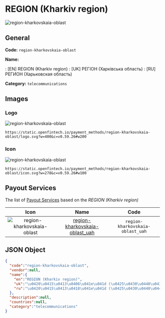 
# REGION (Kharkiv region) 
![region-kharkovskaia-oblast](https://static.openfintech.io/payment_methods/region-kharkovskaia-oblast/logo.svg?w=400&c=v0.59.26#w200)  

## General 
**Code:** `region-kharkovskaia-oblast` 
 
**Name:** 
 
:	[EN] REGION (Kharkiv region) 
:	[UK] РЕГІОН (Харківська область) 
:	[RU] РЕГИОН (Харьковская область) 
 
**Category:** `telecommunications` 
 

## Images 

### Logo 
![region-kharkovskaia-oblast](https://static.openfintech.io/payment_methods/region-kharkovskaia-oblast/logo.svg?w=400&c=v0.59.26#w200)  

```
https://static.openfintech.io/payment_methods/region-kharkovskaia-oblast/logo.svg?w=400&c=v0.59.26#w200
```  

### Icon 
![region-kharkovskaia-oblast](https://static.openfintech.io/payment_methods/region-kharkovskaia-oblast/icon.svg?w=278&c=v0.59.26#w100)  

```
https://static.openfintech.io/payment_methods/region-kharkovskaia-oblast/icon.svg?w=278&c=v0.59.26#w100
```  

## Payout Services 
 
The list of [Payout Services](/payout-services/) based on the _REGION (Kharkiv region)_ 

|Icon|Name|Code| 
|:---:|:---:|:---:| 
|![region-kharkovskaia-oblast](https://static.openfintech.io/payout_methods/region-kharkovskaia-oblast/icon.svg?w=278&c=v0.59.26#w40) |[region-kharkovskaia-oblast_uah](/payout-services/region-kharkovskaia-oblast_uah/)|`region-kharkovskaia-oblast_uah`| 
 

## JSON Object 

```json
{
  "code":"region-kharkovskaia-oblast",
  "vendor":null,
  "name":{
    "en":"REGION (Kharkiv region)",
    "uk":"\u0420\u0415\u0413\u0406\u041e\u041d (\u0425\u0430\u0440\u043a\u0456\u0432\u0441\u044c\u043a\u0430 \u043e\u0431\u043b\u0430\u0441\u0442\u044c)",
    "ru":"\u0420\u0415\u0413\u0418\u041e\u041d (\u0425\u0430\u0440\u044c\u043a\u043e\u0432\u0441\u043a\u0430\u044f \u043e\u0431\u043b\u0430\u0441\u0442\u044c)"
  },
  "description":null,
  "countries":null,
  "category":"telecommunications"
}
```  
